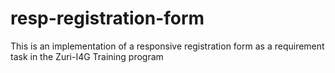 # resp-registration-form
This is an implementation of a responsive registration form as a requirement task in the Zuri-I4G Training program
